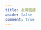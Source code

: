 ```yaml
---
title: 友情链接
aside: false
comment: true
---
```


<script setup>
import Link from "@/views/Link.vue"
</script>

<Link />
